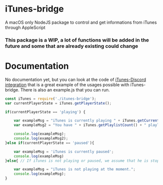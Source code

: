 # iTunes-bridge
A macOS only NodeJS package to control and get informations from iTunes through AppleScript

### This package is a WIP, a lot of functions will be added in the future and some that are already existing could change
# Documentation
No documentation yet, but you can look at the code of [iTunes-Discord integration](https://github.com/AngryKiller/iTunes-Discord-integration/tree/dev) that is a great example of the usages possible with iTunes-bridge.
There is also an example.js that you can run.

```js
const iTunes = require('./itunes-bridge');
var currentPlayerState = iTunes.getPlayerState();

if(currentPlayerState == 'playing') {

    var exampleMsg = "iTunes is currently playing " + iTunes.getCurrentTrackName() + " by " + iTunes.getCurrentTrackArtist() + ' from the album "' + iTunes.getCurrentTrackAlbum() + '". This song is ' + iTunes.getCurrentTrackDuration() + ' long and will finish in ' + iTunes.getCurrentTrackRemainingTime();
    var exampleMsg2 = "You have " + iTunes.getPlaylistCount() + " playlists in your library and " + iTunes.getTrackCount() + " tracks!";

    console.log(exampleMsg);
    console.log(exampleMsg2);
}else if(currentPlayerState == 'paused'){

    var exampleMsg = 'iTunes is currently paused';
    console.log(exampleMsg)
}else{ // If iTunes is not playing or paused, we assume that he is stopped

    var exampleMsg = "iTunes is not playing at the moment.";
    console.log(exampleMsg);
}

```
    